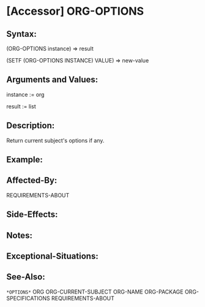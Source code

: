 # [Accessor] ORG-OPTIONS

## Syntax:

(ORG-OPTIONS instance) => result

(SETF (ORG-OPTIONS INSTANCE) VALUE) => new-value

## Arguments and Values:

instance := org

result := list

## Description:
Return current subject's options if any.

## Example:

## Affected-By:
REQUIREMENTS-ABOUT

## Side-Effects:

## Notes:

## Exceptional-Situations:

## See-Also:

`*OPTIONS*`
ORG
ORG-CURRENT-SUBJECT
ORG-NAME
ORG-PACKAGE
ORG-SPECIFICATIONS
REQUIREMENTS-ABOUT
